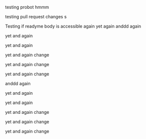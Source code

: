 testing probot hmmm

testing pull request changes
s


Testing if readyme body is accessible 
again
yet again
anddd again


yet and again

yet and again

yet and again
change


yet and again
change


yet and again
change


anddd again


yet and again

yet and again

yet and again
change


yet and again
change


yet and again
change
